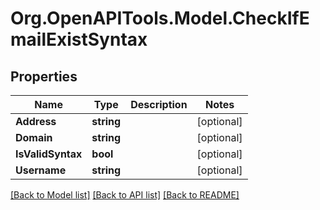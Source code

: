 
# Org.OpenAPITools.Model.CheckIfEmailExistSyntax

## Properties

Name | Type | Description | Notes
------------ | ------------- | ------------- | -------------
**Address** | **string** |  | [optional] 
**Domain** | **string** |  | [optional] 
**IsValidSyntax** | **bool** |  | [optional] 
**Username** | **string** |  | [optional] 

[[Back to Model list]](../README.md#documentation-for-models)
[[Back to API list]](../README.md#documentation-for-api-endpoints)
[[Back to README]](../README.md)

